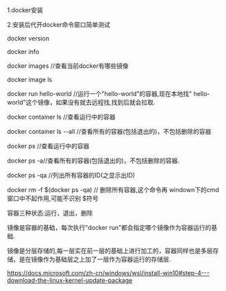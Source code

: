 1.docker安装



2.安装后代开docker命令窗口简单测试

docker version 

docker info



docker images   //查看当前docker有哪些镜像

docker image ls



docker run hello-world //运行一个"hello-world"的容器,现在本地找" hello-world"这个镜像，如果没有就去远程找,找到后就会拉取.



docker container ls //查看运行中的容器

docker container ls --all //查看所有的容器(包括退出的)，不包括删除的容器



docker ps  //查看运行中的容器

docker  ps -a//查看所有的容器(包括退出的)，不包括删除的容器.

docker ps -qa   //列出所有容器的ID(之显示出ID)

docker rm -f $(docker ps -qa)  // 删除所有容器,这个命令再				  windown下的cmd窗口中不起作用,可能不识别 $符号







容器三种状态:运行，退出，删除



镜像是容器的基础，每次执行"docker run"都会指定哪个镜像作为容器运行的基础.



镜像是分层存储的,每一层实在前一层的基础上进行加工的，容器同样也是多层存储，是在镜像作为基础层之上加了一层作为容器运行的存储层.



https://docs.microsoft.com/zh-cn/windows/wsl/install-win10#step-4---download-the-linux-kernel-update-package





